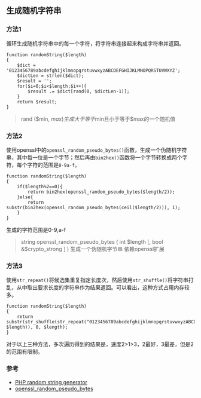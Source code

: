 ## 生成随机字符串

### 方法1

循环生成随机字符串中的每一个字符，将字符串连接起来构成字符串并返回。

```
function randomString($length)
{
    $dict = '0123456789abcdefghijklmnopqrstuvwxyzABCDEFGHIJKLMNOPQRSTUVWXYZ';
    $dictLen = strlen($dict);
    $result = '';
    for($i=0;$i<$length;$i++){
        $result .= $dict[rand(0, $dictLen-1)];
    }
    return $result;
}
```

> rand ($min, $max) 生成大于等于$min且小于等于$max的一个随机值

### 方法2

使用openssl中的`openssl_random_pseudo_bytes()`函数，生成一个伪随机字符串，其中每一位是一个字节；然后再由`bin2hex()`函数将一个字节转换成两个字符，每个字符的范围是`0-9a-f`。

```
function randomString($length)
{
    if($length%2==0){
        return bin2hex(openssl_random_pseudo_bytes($length/2));
    }else{
        return substr(bin2hex(openssl_random_pseudo_bytes(ceil($length/2))), 1);
    }
}
```

生成的字符范围是0-9,a-f

> string openssl_random_pseudo_bytes ( int $length [, bool &$crypto_strong ] ) 生成一个伪随机字节串
> 依赖openssl扩展

### 方法3

使用`str_repeat()`将候选集重复指定长度次，然后使用`str_shuffle()`将字符串打乱，从中取出要求长度的字符串作为结果返回。可以看出，这种方式占用内存较多。

```
function randomString($length)
{
    return substr(str_shuffle(str_repeat("0123456789abcdefghijklmnopqrstuvwxyzABCDEFGHIJKLMNOPQRSTUVWXYZ", $length)), 0, $length);
}
```

对于以上三种方法，多次遍历得到的结果是，速度2>1>3，2最好，3最差，但是2的范围有限制。

### 参考

- [PHP random string generator](https://stackoverflow.com/questions/4356289/php-random-string-generator)
- [openssl_random_pseudo_bytes](http://php.net/manual/zh/function.openssl-random-pseudo-bytes.php)